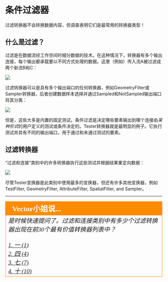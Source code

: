 # 条件过滤器 #
过滤转换器不会转换数据内容，但调查表明它们是最常用的转换器类型！

## 什么是过滤？ ##
过滤是在数据流经工作空间时细分数据的技术。在这种情况下，转换器有多个输出连接，每个输出都承载要以不同方式处理的数据。这里（例如）传入流A被过滤成两个新流B和C：

![](./Images/Img4.036.FeatureFilteringDiagramHalfScale.png)

过滤转换器可以是具有多个输出端口的任何转换器，例如GeometryFilter或Sampler转换器，后者创建数据样本选择并通过Sampled和NotSampled输出端口将其分离：

![](./Images/Img4.037.SamplerTransformers.png)

但是，这些大多是内置的固定测试。条件过滤是决定哪些要素输出到哪个连接由*某种形式*的用户定义的测试或条件决定的。Tester转换器就是最明显的例子。它执行测试并具有不同的输出端口，用于通过和未通过测试的要素。

## 过滤转换器 ##

“过滤和连接”类别中的许多转换器执行这些测试并根据结果重定向数据：

![](./Images/Img4.038.FilterTransformers.png)

尽管Tester变换器是此类别中使用最多的变换器，但还有许多其他变换器，例如TestFilter, GeometryFilter, AttributeFilter, SpatialFilter, and Sampler。

---

<!--Person X Says Section-->

<table style="border-spacing: 0px">
<tr>
<td style="vertical-align:middle;background-color:darkorange;border: 2px solid darkorange">
<i class="fa fa-quote-left fa-lg fa-pull-left fa-fw" style="color:white;padding-right: 12px;vertical-align:text-top"></i>
<span style="color:white;font-size:x-large;font-weight: bold;font-family:serif">Vector小姐说...</span>
</td>
</tr>

<tr>
<td style="border: 1px solid darkorange">
<span style="font-family:serif; font-style:italic; font-size:larger">
是时候快速提问了。过滤和连接类别中有多少个过滤转换器出现在前30个最有价值转换器列表中？
<br><br><a href="http://52.73.3.37/fmedatastreaming/Manual/QAResponse2017.fmw?chapter=5&question=4&answer=1&DestDataset_TEXTLINE=C%3A%5CFMEOutput%5CQAResponse.html">1. 一 (1)</a>
<br><a href="http://52.73.3.37/fmedatastreaming/Manual/QAResponse2017.fmw?chapter=5&question=4&answer=2&DestDataset_TEXTLINE=C%3A%5CFMEOutput%5CQAResponse.html">2. 四 (4)</a>
<br><a href="http://52.73.3.37/fmedatastreaming/Manual/QAResponse2017.fmw?chapter=5&question=4&answer=3&DestDataset_TEXTLINE=C%3A%5CFMEOutput%5CQAResponse.html">3. 七 (7)</a>
<br><a href="http://52.73.3.37/fmedatastreaming/Manual/QAResponse2017.fmw?chapter=5&question=4&answer=4&DestDataset_TEXTLINE=C%3A%5CFMEOutput%5CQAResponse.html">4. 十 (10)</a>
</span>
</td>
</tr>
</table>
